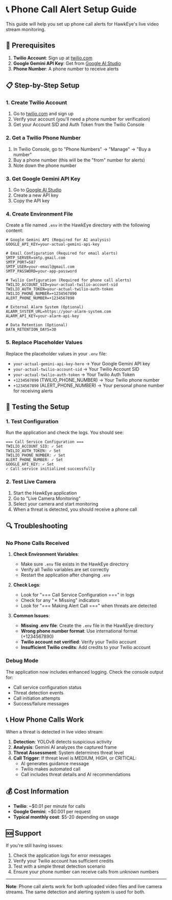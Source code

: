 # 📞 Phone Call Alert Setup Guide

This guide will help you set up phone call alerts for HawkEye's live video stream monitoring.

## 🔧 Prerequisites

1. **Twilio Account**: Sign up at [twilio.com](https://www.twilio.com)
2. **Google Gemini API Key**: Get from [Google AI Studio](https://makersuite.google.com/app/apikey)
3. **Phone Number**: A phone number to receive alerts

## 📋 Step-by-Step Setup

### 1. Create Twilio Account
1. Go to [twilio.com](https://www.twilio.com) and sign up
2. Verify your account (you'll need a phone number for verification)
3. Get your Account SID and Auth Token from the Twilio Console

### 2. Get a Twilio Phone Number
1. In Twilio Console, go to "Phone Numbers" → "Manage" → "Buy a number"
2. Buy a phone number (this will be the "from" number for alerts)
3. Note down the phone number

### 3. Get Google Gemini API Key
1. Go to [Google AI Studio](https://makersuite.google.com/app/apikey)
2. Create a new API key
3. Copy the API key

### 4. Create Environment File
Create a file named `.env` in the HawkEye directory with the following content:

```env
# Google Gemini API (Required for AI analysis)
GOOGLE_API_KEY=your-actual-gemini-api-key

# Email Configuration (Required for email alerts)
SMTP_SERVER=smtp.gmail.com
SMTP_PORT=587
SMTP_USER=your-email@gmail.com
SMTP_PASSWORD=your-app-password

# Twilio Configuration (Required for phone call alerts)
TWILIO_ACCOUNT_SID=your-actual-twilio-account-sid
TWILIO_AUTH_TOKEN=your-actual-twilio-auth-token
TWILIO_PHONE_NUMBER=+1234567890
ALERT_PHONE_NUMBER=+1234567890

# External Alarm System (Optional)
ALARM_SYSTEM_URL=https://your-alarm-system.com
ALARM_API_KEY=your-alarm-api-key

# Data Retention (Optional)
DATA_RETENTION_DAYS=30
```

### 5. Replace Placeholder Values

Replace the placeholder values in your `.env` file:

- `your-actual-gemini-api-key-here` → Your Google Gemini API key
- `your-actual-twilio-account-sid` → Your Twilio Account SID
- `your-actual-twilio-auth-token` → Your Twilio Auth Token
- `+1234567890` (TWILIO_PHONE_NUMBER) → Your Twilio phone number
- `+1234567890` (ALERT_PHONE_NUMBER) → Your personal phone number for receiving alerts

## 🧪 Testing the Setup

### 1. Test Configuration
Run the application and check the logs. You should see:

```
=== Call Service Configuration ===
TWILIO_ACCOUNT_SID: ✓ Set
TWILIO_AUTH_TOKEN: ✓ Set
TWILIO_PHONE_NUMBER: ✓ Set
ALERT_PHONE_NUMBER: ✓ Set
GOOGLE_API_KEY: ✓ Set
✓ Call service initialized successfully
```

### 2. Test Live Camera
1. Start the HawkEye application
2. Go to "Live Camera Monitoring"
3. Select your camera and start monitoring
4. When a threat is detected, you should receive a phone call

## 🔍 Troubleshooting

### No Phone Calls Received

1. **Check Environment Variables**:
   - Make sure `.env` file exists in the HawkEye directory
   - Verify all Twilio variables are set correctly
   - Restart the application after changing `.env`

2. **Check Logs**:
   - Look for "=== Call Service Configuration ===" in logs
   - Check for any "✗ Missing" indicators
   - Look for "=== Making Alert Call ===" when threats are detected

3. **Common Issues**:
   - **Missing .env file**: Create the `.env` file in the HawkEye directory
   - **Wrong phone number format**: Use international format (+1234567890)
   - **Twilio account not verified**: Verify your Twilio account
   - **Insufficient Twilio credits**: Add credits to your Twilio account

### Debug Mode
The application now includes enhanced logging. Check the console output for:
- Call service configuration status
- Threat detection events
- Call initiation attempts
- Success/failure messages

## 📞 How Phone Calls Work

When a threat is detected in live video stream:

1. **Detection**: YOLOv8 detects suspicious activity
2. **Analysis**: Gemini AI analyzes the captured frame
3. **Threat Assessment**: System determines threat level
4. **Call Trigger**: If threat level is MEDIUM, HIGH, or CRITICAL:
   - AI generates guidance message
   - Twilio makes automated call
   - Call includes threat details and AI recommendations

## 💰 Cost Information

- **Twilio**: ~$0.01 per minute for calls
- **Google Gemini**: ~$0.001 per request
- **Typical monthly cost**: $5-20 depending on usage

## 🆘 Support

If you're still having issues:

1. Check the application logs for error messages
2. Verify your Twilio account has sufficient credits
3. Test with a simple threat detection scenario
4. Ensure your phone number can receive calls from unknown numbers

---

**Note**: Phone call alerts work for both uploaded video files and live camera streams. The same detection and alerting system is used for both. 